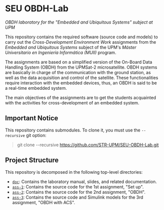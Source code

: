 # SEU OBDH-Lab
*OBDH laboratory for the "Embedded and Ubiquitous Systems" subject at UPM*

This repository contains the required software (source code and models)
to carry out the *Cross-Development Environment Work* assignments
from the *Embedded and Ubiquitous Systems* subject of the
UPM's *Máster Universitario en Ingeniería Informática (MUII)* program.

The assignments are based on a simplified version of the
On-Board Data Handling System (OBDH) from the UPMSat-2 microsatellite.
OBDH systems are basically in charge of the communication with the ground station,
as well as the data acquisition and control of the satellite.
These functionalities require interaction with the embedded devices,
thus, an OBDH is said to be a real-time embedded system.

The main objectives of the assignments are to get the students acquainted
with the activities for cross-development of an embedded system.

## Important Notice
This repository contains submodules. To clone it, you must use the `--recursive` git option:
> git clone --recursive https://github.com/STR-UPM/SEU-OBDH-Lab.git

## Project Structure
This repository is decomposed in the following top-level directories:
- [`doc`](./doc): Contains the laboratory manual, slides, and related documentation.
- [`ass-1`](./ass-1): Contains the source code for the 1st assignment, "Set up".
- [`ass-2`](./ass-2): Contains the source code for the 2nd assignment, "OBDH".
- [`ass-3`](./ass-3): Contains the source code and Simulink models for the 3rd assignment, "OBDH with ACS".
